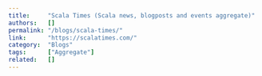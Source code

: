 ```yaml
---
title:     "Scala Times (Scala news, blogposts and events aggregate)"
authors:   []
permalink: "/blogs/scala-times/"
link:      "https://scalatimes.com/"
category:  "Blogs"
tags:      ["Aggregate"]
related:   []
---
```

